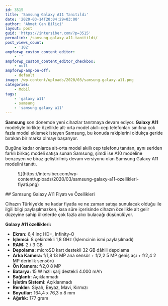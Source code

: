 ```yaml
---
id: 3515
title: 'Samsung Galaxy A11 Tanıtıldı'
date: '2020-03-14T20:04:29+03:00'
author: 'Ahmet Can Bilici'
layout: post
guid: 'https://intersiber.com/?p=3515'
permalink: /samsung-galaxy-a11-tanitildi/
post_views_count:
    - '102'
ampforwp_custom_content_editor:
    - ''
ampforwp_custom_content_editor_checkbox:
    - null
ampforwp-amp-on-off:
    - default
image: /wp-content/uploads/2020/03/samsung-galaxy-a11.png
categories:
    - Mobil
tags:
    - 'galaxy a11'
    - samsung
    - 'samsung galaxy a11'
---
```


**Samsung** son dönemde yeni cihazlar tanıtmaya devam ediyor. **Galaxy A11** modeliyle birlikte özellikle alt-orta model akıllı cep telefonları sınıfına çok fazla model eklemek isteyen Samsung, bu konuda rakiplerini oldukça geride bırakan bir marka olmayı başarıyor.

Bugüne kadar onlarca alt-orta model akıllı cep telefonu tanıtan, aynı seriden farklı birkaç modeli satışa sunan Samsung, şimdi ise A10 modeline benzeyen ve biraz geliştirilmiş devam versiyonu olan Samsung Galaxy A11 modelini tanıttı.

<figure class="wp-block-image size-large">![](https://intersiber.com/wp-content/uploads/2020/03/samsung-galaxy-a11-ozellikleri-fiyati.png)</figure>## Samsung Galaxy A11 Fiyatı ve Özellikleri

Cihazın Türkiye’de ne kadar fiyatla ve ne zaman satışa sunulacak olduğu ile ilgili bilgi paylaşılmazken, kısa süre içerisinde cihazın özellikle alt gelir düzeyine sahip ülkelerde çok fazla alıcı bulacağı düşünülüyor.

**Galaxy A11 özellikleri:**

- **Ekran:** 6,4 inç HD+, Infinity-O
- **İşlemci:** 8 çekirdekli 1,8 GHz (İşlemcinin ismi paylaşılmadı)
- **RAM:** 2 / 3 GB
- **Depolama:** microSD kart destekli 32 GB dâhili depolama
- **Arka Kamera:** f/1,8 13 MP ana sensör + f/2,2 5 MP geniş açı + f/2,4 2 MP derinlik sensörü
- **Ön Kamera:** f/2,0 8 MP
- **Batarya:** 15 W hızlı şarj destekli 4.000 mAh
- **Bağlantı:** Açıklanmadı
- **İşletim Sistemi:** Açıklanmadı
- **Renkler:** Siyah, Beyaz, Mavi, Kırmızı
- **Boyutlar:** 164,4 x 76,3 x 8 mm
- **Ağırlık:** 177 gram